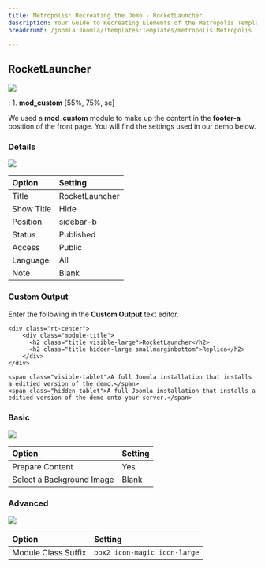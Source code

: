 ```yaml
---
title: Metropolis: Recreating the Demo - RocketLauncher
description: Your Guide to Recreating Elements of the Metropolis Template for Joomla
breadcrumb: /joomla:Joomla/!templates:Templates/metropolis:Metropolis

---
```


RocketLauncher
-----
![][demo]

:   1. **mod_custom** [55%, 75%, se]

We used a **mod_custom** module to make up the content in the **footer-a** position of the front page. You will find the settings used in our demo below.

### Details
![][demo2]

| Option     | Setting        |  
| :--------- | :------------- |  
| Title      | RocketLauncher |  
| Show Title | Hide           |  
| Position   | sidebar-b      |  
| Status     | Published      |  
| Access     | Public         |  
| Language   | All            |  
| Note       | Blank          |  

### Custom Output
Enter the following in the **Custom Output** text editor.

~~~
<div class="rt-center">
    <div class="module-title">
      <h2 class="title visible-large">RocketLauncher</h2>
      <h2 class="title hidden-large smallmarginbottom">Replica</h2>
    </div>
</div>

<span class="visible-tablet">A full Joomla installation that installs a editied version of the demo.</span>
<span class="hidden-tablet">A full Joomla installation that installs a editied version of the demo onto your server.</span>
~~~

### Basic
![][demo3]

| Option                    | Setting |  
| :------------------------ | :------ |  
| Prepare Content           | Yes     |  
| Select a Background Image | Blank   |

### Advanced
![][demo4]

| Option              | Setting                      |  
| :------------------ | :--------------------------- |  
| Module Class Suffix | `box2 icon-magic icon-large` |  

[demo]: assets/demo_5.jpeg
[demo2]: assets/launcher_1.jpeg
[demo3]: assets/launcher_2.jpeg
[demo4]: assets/launcher_3.jpeg